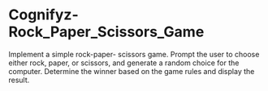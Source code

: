 # Cognifyz-Rock_Paper_Scissors_Game
Implement a simple rock-paper- scissors game. Prompt the user to choose either  rock, paper, or scissors, and generate a random choice for the computer. Determine the winner based on the game rules and display the result.
